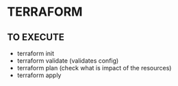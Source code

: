 # TERRAFORM

## TO EXECUTE

- terraform init
- terraform validate    (validates config)
- terraform plan (check what is impact of the resources)
- terraform apply
